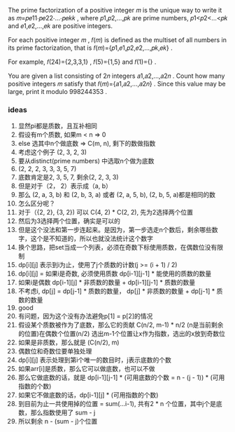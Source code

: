 The prime factorization of a positive integer 𝑚
 is the unique way to write it as 𝑚=𝑝𝑒11⋅𝑝𝑒22⋅…⋅𝑝𝑒𝑘𝑘
, where 𝑝1,𝑝2,…,𝑝𝑘
 are prime numbers, 𝑝1<𝑝2<…<𝑝𝑘
 and 𝑒1,𝑒2,…,𝑒𝑘
 are positive integers.

For each positive integer 𝑚
, 𝑓(𝑚)
 is defined as the multiset of all numbers in its prime factorization, that is 𝑓(𝑚)={𝑝1,𝑒1,𝑝2,𝑒2,…,𝑝𝑘,𝑒𝑘}
.

For example, 𝑓(24)={2,3,3,1}
, 𝑓(5)={1,5}
 and 𝑓(1)={}
.

You are given a list consisting of 2𝑛
 integers 𝑎1,𝑎2,…,𝑎2𝑛
. Count how many positive integers 𝑚
 satisfy that 𝑓(𝑚)={𝑎1,𝑎2,…,𝑎2𝑛}
. Since this value may be large, print it modulo 998244353
.

### ideas
1. 显然pi都是质数，且互补相同
2. 假设有m个质数, 如果m < n => 0
3. else 选其中n个做底数 => C(m, n), 剩下的数做指数
4. 考虑这个例子 (2, 3, 2, 3) 
5. 要从distinct(prime numbers) 中选取n个做为底数
6. (2, 2, 2, 3, 3, 3, 5, 7)
7. 底数肯定是2, 3, 5, 7, 剩余(2, 2, 3, 3)
8. 但是对于（2， 2）表示成（a, b）
9. 那么 (2, a, 3, b) 和 (2, b, 3, a) 或者 (2, a, 5, b), (2, b, 5, a)都是相同的数 
10. 怎么区分呢？
11. 对于（{2, 2}, {3, 2}) 可以 C(4, 2) * C(2, 2), 先为2选择两个位置
12. 然后为3选择两个位置，确实是可以的
13. 但是这个没法和第一步连起来。是因为，第一步选走n个数后，剩余哪些数字，这个是不知道的，所以也就没法统计这个数字
14. 换个思路，把set当成一个列表，必须在奇数下标使用质数，在偶数位没有限制
15. dp[i][j] 表示到i为止，使用了j个质数的计数(j >= (i + 1) / 2)
16. dp[i][j] = 如果i是奇数, 必须使用质数 dp[i-1][j-1] * 能使用的质数的数量
17.    如果i是偶数 dp[i-1][j] * 非质数的数量 + dp[i-1][j-1] * 质数的数量
18.  不考虑i, dp[j] = dp[j-1] * 质数的数量， dp[j] * 非质数的数量 + dp[j-1] * 质数的数量
19.  good
20.  有问题，因为这个没有办法避免p[1] = p[2]的情况
21.  假设某个质数被作为了底数，那么它的贡献 C(n/2, m-1) * n/2 (n是当前剩余的位置)在偶数个位置(n/2) 选出m-1个位置让x作为指数，选出的x放到奇数位
22.  如果是非质数，那么就是 (C(n/2), m) 
23.  偶数位和奇数位要单独处理
24.  dp[i][j] 表示处理到第i个唯一的数目时，j表示底数的个数
25.  如果arr[i]是质数，那么它可以做底数，也可以不做
26.  那么它做底数的话，就是 dp[i-1][j-1] * (可用底数的个数 = n - (j - 1)) * (可用指数的个数)
27.   如果它不做底数的话，dp[i-1][j] * (可用指数的个数)
28.   到目前为止一共使用掉的位置 = sum(...i-1), 共有2 * n 个位置，其中j个是底数，那么指数使用了 sum - j 
29.   所以剩余 n - (sum - j)个位置
